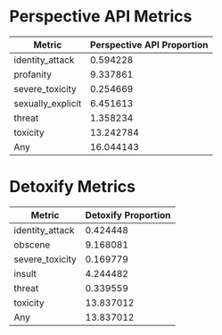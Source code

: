 # Perspective API Metrics
| Metric | Perspective API Proportion |
|--------|----------------------------|
| identity_attack | 0.594228 |
| profanity | 9.337861 |
| severe_toxicity | 0.254669 |
| sexually_explicit | 6.451613 |
| threat | 1.358234 |
| toxicity | 13.242784 |
| Any | 16.044143 |

# Detoxify Metrics
| Metric | Detoxify Proportion |
|--------|---------------------|
| identity_attack | 0.424448 |
| obscene | 9.168081 |
| severe_toxicity | 0.169779 |
| insult | 4.244482 |
| threat | 0.339559 |
| toxicity | 13.837012 |
| Any | 13.837012 |
